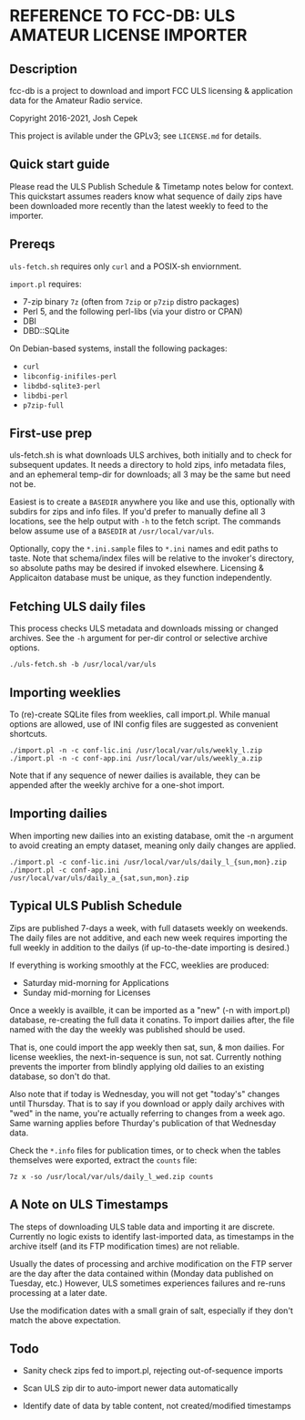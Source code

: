 REFERENCE TO FCC-DB: ULS AMATEUR LICENSE IMPORTER
=====

Description
---

fcc-db is a project to download and import FCC ULS licensing & application
data for the Amateur Radio service.

Copyright 2016-2021, Josh Cepek

This project is avilable under the GPLv3; see `LICENSE.md` for details.

Quick start guide
---

Please read the ULS Publish Schedule & Timetamp notes below for context.
This quickstart assumes readers know what sequence of daily zips have been
downloaded more recently than the latest weekly to feed to the importer.

## Prereqs

`uls-fetch.sh` requires only `curl` and a POSIX-sh enviornment.

`import.pl` requires:

* 7-zip binary `7z` (often from `7zip` or `p7zip` distro packages)
* Perl 5, and the following perl-libs (via your distro or CPAN)
* DBI
* DBD::SQLite

On Debian-based systems, install the following packages:

* `curl`
* `libconfig-inifiles-perl`
* `libdbd-sqlite3-perl`
* `libdbi-perl`
* `p7zip-full`

## First-use prep

uls-fetch.sh is what downloads ULS archives, both initially and to check for
subsequent updates. It needs a directory to hold zips, info metadata files,
and an ephemeral temp-dir for downloads; all 3 may be the same but need not
be.

Easiest is to create a `BASEDIR` anywhere you like and use this, optionally
with subdirs for zips and info files. If you'd prefer to manually define all
3 locations, see the help output with `-h` to the fetch script. The commands
below assume use of a `BASEDIR` at `/usr/local/var/uls`.

Optionally, copy the `*.ini.sample` files to `*.ini` names and edit paths to
taste. Note that schema/index files will be relative to the invoker's
directory, so absolute paths may be desired if invoked elsewhere. Licensing
& Applicaiton database must be unique, as they function independently.

## Fetching ULS daily files

This process checks ULS metadata and downloads missing or changed archives.
See the `-h` argument for per-dir control or selective archive options.

```
./uls-fetch.sh -b /usr/local/var/uls
```

## Importing weeklies 

To (re)-create SQLite files from weeklies, call import.pl. While manual
options are allowed, use of INI config files are suggested as convenient
shortcuts.

```
./import.pl -n -c conf-lic.ini /usr/local/var/uls/weekly_l.zip
./import.pl -n -c conf-app.ini /usr/local/var/uls/weekly_a.zip
```

Note that if any sequence of newer dailies is available, they can be
appended after the weekly archive for a one-shot import.

## Importing dailies

When importing new dailies into an existing database, omit the -n argument
to avoid creating an empty dataset, meaning only daily changes are applied.

```
./import.pl -c conf-lic.ini /usr/local/var/uls/daily_l_{sun,mon}.zip
./import.pl -c conf-app.ini /usr/local/var/uls/daily_a_{sat,sun,mon}.zip
```

Typical ULS Publish Schedule
---

Zips are published 7-days a week, with full datasets weekly on weekends. The
daily files are not additive, and each new week requires importing the full
weekly in addition to the dailys (if up-to-the-date importing is desired.)

If everything is working smoothly at the FCC, weeklies are produced:

* Saturday mid-morning for Applications
* Sunday mid-morning for Licenses

Once a weekly is availble, it can be imported as a "new" (-n with import.pl)
database, re-creating the full data it conatins. To import dailies after,
the file named with the day the weekly was published should be used.

That is, one could import the app weekly then sat, sun, & mon dailies. For
license weeklies, the next-in-sequence is sun, not sat. Currently nothing
prevents the importer from blindly applying old dailies to an existing
database, so don't do that.

Also note that if today is Wednesday, you will not get "today's" changes
until Thursday. That is to say if you download or apply daily archives with
"wed" in the name, you're actually referring to changes from a week ago.
Same warning applies before Thurday's publication of that Wednesday data.

Check the `*.info` files for publication times, or to check when the tables
themselves were exported, extract the `counts` file:

```
7z x -so /usr/local/var/uls/daily_l_wed.zip counts
```

A Note on ULS Timestamps
---

The steps of downloading ULS table data and importing it are discrete.
Currently no logic exists to identify last-imported data, as timestamps in
the archive itself (and its FTP modification times) are not reliable.

Usually the dates of processing and archive modification on the FTP server
are the day after the data contained within (Monday data published on
Tuesday, etc.) However, ULS sometimes experiences failures and re-runs
processing at a later date.

Use the modification dates with a small grain of salt, especially if they
don't match the above expectation.

Todo
---

* Sanity check zips fed to import.pl, rejecting out-of-sequence imports

* Scan ULS zip dir to auto-import newer data automatically

* Identify date of data by table content, not created/modified timestamps

